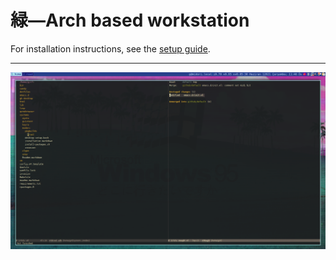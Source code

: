 # 緑—Arch based workstation

For installation instructions, see the [setup guide](Setup.markdown).

---

![](/candy/scr-midori.png)
